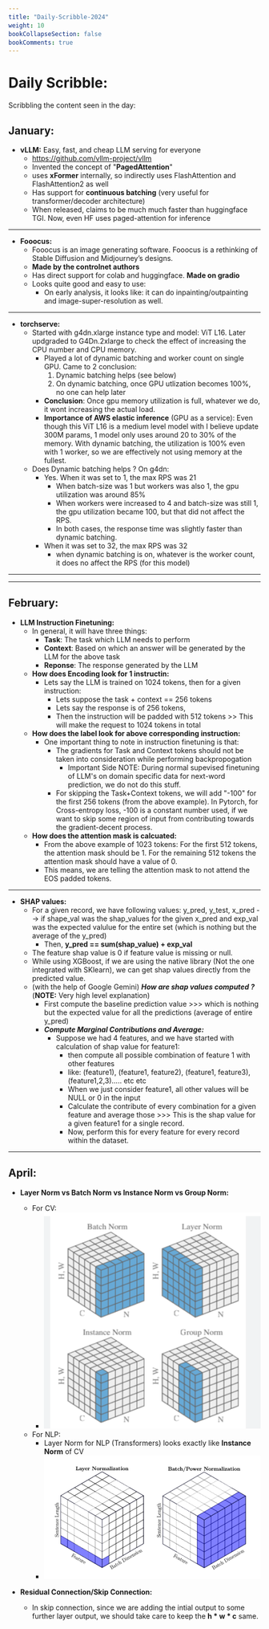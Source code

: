 ```yaml
---
title: "Daily-Scribble-2024"
weight: 10
bookCollapseSection: false
bookComments: true
---
```


# Daily Scribble: 

Scribbling the content seen in the day: 

## January: 

- **vLLM:** Easy, fast, and cheap LLM serving for everyone
    - https://github.com/vllm-project/vllm 
    - Invented the concept of "**PagedAttention**"
    - uses **xFormer** internally, so indirectly uses FlashAttention and FlashAttention2 as well 
    - Has support for **continuous batching** (very useful for transformer/decoder architecture)
    - When released, claims to be much much faster than huggingface TGI. Now, even HF uses paged-attention for inference 

---

- **Fooocus:**
    - Fooocus is an image generating software. Fooocus is a rethinking of Stable Diffusion and Midjourney’s designs. 
    - **Made by the controlnet authors** 
    - Has direct support for colab and huggingface. **Made on gradio**
    - Looks quite good and easy to use: 
        - On early analysis, it looks like: it can do inpainting/outpainting and image-super-resolution as well. 

---

- **torchserve:**
    - Started with g4dn.xlarge instance type and model: ViT L16. Later updgraded to G4Dn.2xlarge to check the effect of increasing the CPU number and CPU memory. 
        - Played a lot of dynamic batching and worker count on single GPU. Came to 2 conclusion: 
            1. Dynamic batching helps (see below)
            2. On dynamic batching, once GPU utlization becomes 100%, no one can help later
        - **Conclusion**: Once gpu memory utilization is full, whatever we do, it wont increasing the actual load. 
        - **Importance of AWS elastic inference** (GPU as a service): Even though this ViT L16 is a medium level model with I believe update 300M params, 1 model only uses around 20 to 30% of the memory. With dynamic batching, the utilization is 100% even with 1 worker, so we are effectively not using memory at the fullest. 
    - Does Dynamic batching helps ? On g4dn:
        - Yes. When it was set to 1, the max RPS was 21
            - When batch-size was 1 but workers was also 1, the gpu utilization was around 85%
            - When workers were increased to 4 and batch-size was still 1, the gpu utilization became 100, but that did not affect the RPS. 
            - In both cases, the response time was slightly faster than dynamic batching. 
        - When it was set to 32, the max RPS was 32 
            - when dynamic batching is on, whatever is the worker count, it does no affect the RPS (for this model)


---

---

## February:

- **LLM Instruction Finetuning:** 
    - In general, it will have three things: 
        - **Task**: The task which LLM needs to perform
        - **Context**: Based on which an answer will be generated by the LLM for the above task
        - **Reponse**: The response generated by the LLM 
    - **How does Encoding look for 1 instructin:** 
        - Lets say the LLM is trained on 1024 tokens, then for a given instruction:
            - Lets suppose the task + context == 256 tokens
            - Lets say the response is of 256 tokens,
            - Then the instruction will be padded with 512 <EOS> tokens >> This will make the request to 1024 tokens in total
    - **How does the label look for above corresponding instruction:**
        - One important thing to note in instruction finetuning is that:
            - The gradients for Task and Context tokens should not be taken into consideration while performing  backpropogation 
                - Important Side NOTE: During normal supevised finetuning of LLM's on domain specific data for next-word prediction, we do not do this stuff. 
            - For skipping the Task+Context tokens, we will add "-100" for the first 256 tokens (from the above example). In Pytorch, for Cross-entropy loss, -100 is a constant number used, if we want to skip some region of input from contributing towards the gradient-decent process. 
    - **How does the attention mask is calcuated:**
        - From the above example of 1023 tokens: For the first 512 tokens, the attention mask should be 1. For the remaining 512 tokens the attention mask should have a value of 0. 
        - This means, we are telling the attention mask to not attend the EOS padded tokens. 

---

- **SHAP values:**
    - For a given record, we have following values: y_pred, y_test, x_pred --> if shape_val was the shap_values for the given x_pred and exp_val was the expected valulue for the entire set (which is nothing but the average of the y_pred) 
        - Then, **y_pred == sum(shap_value) + exp_val** 
    - The feature shap value is 0 if feature value is missing or null. 
    - While using XGBoost, if we are using the native library (Not the one integrated with SKlearn), we can get shap values directly from the predicted value. 
    - (with the help of Google Gemini) ***How are shap values computed ?*** (**NOTE:** Very high level explanation)  
        - First compute the baseline prediction value >>> which is nothing but the expected value for all the predictions (average of entire y_pred) 
        - ***Compute Marginal Contributions and Average:*** 
            - Suppose we had 4 features, and we have started with calculation of shap value for feature1: 
                - then compute all possible combination of feature 1 with other features 
                - like: (feature1), (feature1, feature2), (feature1, feature3), (feature1,2,3)..... etc etc
                - When we just consider feature1, all other values will be NULL or 0 in the input 
                - Calculate the contribute of every combination for a given feature and average those >>> This is the shap value for a given feature1 for a single record. 
                - Now, perform this for every feature for every record within the dataset. 

---

## April:

- **Layer Norm vs Batch Norm vs Instance Norm vs Group Norm:**
    - For CV: 
        - ![Norm for cv](daily-scribble/image.png)
    - For NLP: 
        - Layer Norm for NLP (Transformers) looks exactly like **Instance Norm** of CV 
        - ![](daily-scribble/2024-04-27-18-42-10.png)

- **Residual Connection/Skip Connection:**
    - In skip connection, since we are adding the intial output to some further layer output, we should take care to keep the **h * w * c** same. 